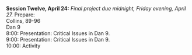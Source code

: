 **Session Twelve, April 24:***Final project due midnight, Friday evening, April 27.* Prepare:  Collins, 89-96  Dan 9  8:00: Presentation: Critical Issues in Dan 9.  9:00: Presentation: Critical Issues in Dan 9.  10:00: Activity